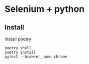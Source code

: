 # Selenium + python

## Install

install poetry

```shell
poetry shell
poetry install
pytest --browser_name chrome
```
